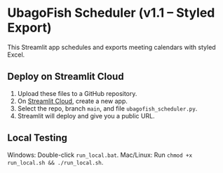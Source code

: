 # UbagoFish Scheduler (v1.1 – Styled Export)

This Streamlit app schedules and exports meeting calendars with styled Excel.

## Deploy on Streamlit Cloud
1. Upload these files to a GitHub repository.
2. On [Streamlit Cloud](https://share.streamlit.io/), create a new app.
3. Select the repo, branch `main`, and file `ubagofish_scheduler.py`.
4. Streamlit will deploy and give you a public URL.

## Local Testing
Windows: Double-click `run_local.bat`.
Mac/Linux: Run `chmod +x run_local.sh && ./run_local.sh`.
